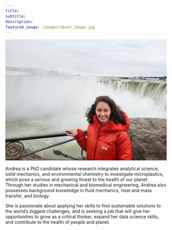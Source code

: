 ```yaml
---
title:
subtitle: 
description:
featured_image: /images/about_image.jpg
---
```


![](../images/about_image.jpg)

Andrea is a PhD candidate whose research integrates analytical science, solid mechanics, and environmental chemistry to investigate microplastics, which pose a serious and growing threat to the health of our planet. Through her studies in mechanical and biomedical engineering, Andrea also possesses background knowledge in fluid mechanics, heat and mass transfer, and biology.

She is passionate about applying her skills to find sustainable solutions to the world’s biggest challenges, and is seeking a job that will give her opportunities to grow as a critical thinker, expand her data science skills, and contribute to the health of people and planet.
